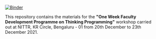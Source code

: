 [![Binder](https://mybinder.org/badge_logo.svg)](https://mybinder.org/v2/gh/ASHARANIKPAIT/DTE_PYTHON_AR_Workshop/main)  

This repository contains the materials for the **"One Week Faculty Development Programme on Thinking Programming"** workshop carried out at NITTR, KR Circle, Bengaluru - 01 from 20th December to 23th December 2021.


